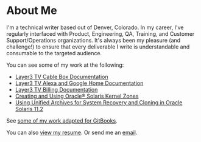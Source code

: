 # About Me
I'm a technical writer based out of Denver, Colorado. In my career, I've regularly interfaced with Product, Engineering, QA, Training, and Customer Support/Operations organizations. It's always been my pleasure (and challenge!) to ensure that every deliverable I write is understandable and consumable to the targeted audience.   

You can see some of my work at the following:
- [Layer3 TV Cable Box Documentation](https://help.layer3tv.com/hc/en-us/categories/204100787-Cable-box)
- [Layer3 TV Alexa and Google Home Documentation](https://help.layer3tv.com/hc/en-us/categories/115001614628-Voice-control)
- [Layer3 TV Billing Documentation](https://help.layer3tv.com/hc/en-us/categories/204099228-Billing)
- [Creating and Using Oracle® Solaris Kernel Zones](https://docs.oracle.com/cd/E53394_01/html/E54751/index.html)
- [Using Unified Archives for System Recovery and Cloning in Oracle Solaris 11.2](https://docs.oracle.com/cd/E36784_01/html/E38524/index.html)

See [some of my work adapted for GitBooks](https://alissabaderclark.gitbook.io/new-portfolio-and-examples/).

You can also [view my resume](https://www.dropbox.com/s/yatk7pszz6lh5fv/aclark-resume-for-dropbox.doc?dl=0). Or send me an [email](mailto:alissabaderclark@gmail.com).

